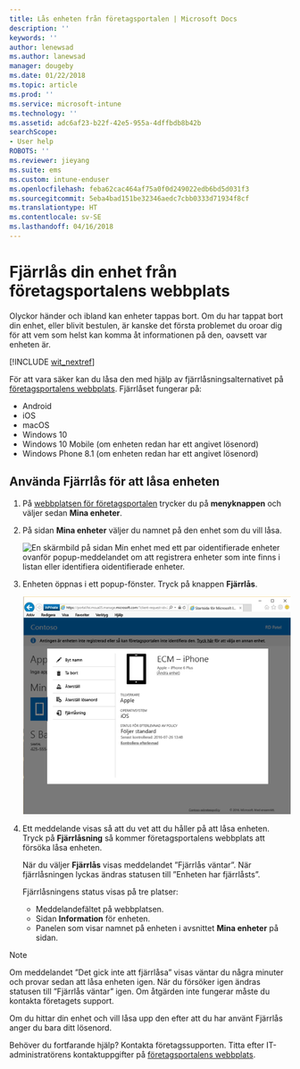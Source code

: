 ```yaml
---
title: Lås enheten från företagsportalen | Microsoft Docs
description: ''
keywords: ''
author: lenewsad
ms.author: lanewsad
manager: dougeby
ms.date: 01/22/2018
ms.topic: article
ms.prod: ''
ms.service: microsoft-intune
ms.technology: ''
ms.assetid: adc6af23-b22f-42e5-955a-4dffbdb8b42b
searchScope:
- User help
ROBOTS: ''
ms.reviewer: jieyang
ms.suite: ems
ms.custom: intune-enduser
ms.openlocfilehash: feba62cac464af75a0f0d249022edb6bd5d031f3
ms.sourcegitcommit: 5eba4bad151be32346aedc7cbb0333d71934f8cf
ms.translationtype: HT
ms.contentlocale: sv-SE
ms.lasthandoff: 04/16/2018
---
```

# <a name="remotely-lock-your-device-from-the-company-portal-website"></a>Fjärrlås din enhet från företagsportalens webbplats

Olyckor händer och ibland kan enheter tappas bort. Om du har tappat bort din enhet, eller blivit bestulen, är kanske det första problemet du oroar dig för att vem som helst kan komma åt informationen på den, oavsett var enheten är.

[!INCLUDE [wit_nextref](includes/end-user-password-guidance.md)]

För att vara säker kan du låsa den med hjälp av fjärrlåsningsalternativet på [företagsportalens webbplats](https://portal.manage.microsoft.com#HelpDeskDialog). Fjärrlåset fungerar på:

* Android
* iOS
* macOS
* Windows 10
* Windows 10 Mobile (om enheten redan har ett angivet lösenord)
* Windows Phone 8.1 (om enheten redan har ett angivet lösenord)

## <a name="to-use-remote-lock-to-lock-your-device"></a>Använda Fjärrlås för att låsa enheten

1. På [webbplatsen för företagsportalen](https://portal.manage.microsoft.com#HelpDeskDialog) trycker du på __menyknappen__ och väljer sedan __Mina enheter__.

2. På sidan __Mina enheter__ väljer du namnet på den enhet som du vill låsa.

   ![En skärmbild på sidan Min enhet med ett par oidentifierade enheter ovanför popup-meddelandet om att registrera enheter som inte finns i listan eller identifiera oidentifierade enheter.](./media/macOS_enroll_002_tap_here_banner.png)

3. Enheten öppnas i ett popup-fönster. Tryck på knappen **Fjärrlås**.

   ![Alla alternativ för den valda enheten på webbplatsen för företagsportalen, inklusive Byt namn, Ta bort, Återställ enhet, Återställ lösenord och Fjärrlås. ](./media/iwp-screen-with-all-options.png)

4. Ett meddelande visas så att du vet att du håller på att låsa enheten. Tryck på **Fjärrlåsning** så kommer företagsportalens webbplats att försöka låsa enheten.

   När du väljer **Fjärrlås** visas meddelandet ”Fjärrlås väntar”.  När fjärrlåsningen lyckas ändras statusen till ”Enheten har fjärrlåsts”.

   Fjärrlåsningens status visas på tre platser:

   * Meddelandefältet på webbplatsen.
   * Sidan **Information** för enheten.
   * Panelen som visar namnet på enheten i avsnittet **Mina enheter** på sidan.

> [!Note]
> Om meddelandet ”Det gick inte att fjärrlåsa” visas väntar du några minuter och provar sedan att låsa enheten igen. När du försöker igen ändras statusen till ”Fjärrlås väntar” igen. Om åtgärden inte fungerar måste du kontakta företagets support.

Om du hittar din enhet och vill låsa upp den efter att du har använt Fjärrlås anger du bara ditt lösenord.

Behöver du fortfarande hjälp? Kontakta företagssupporten. Titta efter IT-administratörens kontaktuppgifter på [företagsportalens webbplats](https://portal.manage.microsoft.com#HelpDeskDialog).
